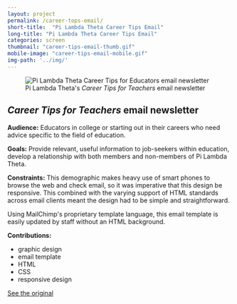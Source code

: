 ```yaml
---
layout: project
permalink: /career-tops-email/
short-title:  "Pi Lambda Theta Career Tips Email"
long-title: "Pi Lambda Theta Career Tips Email"
categories: screen
thumbnail: "career-tips-email-thumb.gif"
mobile-image: "career-tips-email-mobile.gif"
img-path: '../img/'
---
```



<figure>
	<img src="{{ page.img-path }}career-tips-email.png" alt="Pi Lambda Theta Career Tips for Educators  email newsletter" class="img-polaroid" />
	<figcaption>
		Pi Lambda Theta&apos;s <i>Career Tips for Teachers</i> email newsletter
	</figcaption>
</figure>
<div class="project-meta">
	<h2><i>Career Tips for Teachers</i> email&nbsp;newsletter</h2>
	<p>
	</p>
	<p>
		<strong>Audience:</strong> Educators in college or starting out in their careers who need advice specific to the field of education.
	</p>
	<p>
		<strong>Goals:</strong> Provide relevant, useful information to job-seekers within education, develop a relationship with both members and non-members of Pi Lambda Theta.
	</p>
	<p>
		<strong>Constraints:</strong> This demographic makes heavy use of smart phones to browse the web and check email, so it was imperative that this design be responsive. This combined with the varying support of HTML standards across email clients meant the design had to be simple and straightforward. 
		<p>Using MailChimp&apos;s proprietary template language, this email template is easily updated by staff without an HTML background.</p>
	</p>
	<span class="project-contributions"> <strong>Contributions:</strong>
		<ul class="skill-pills">
			<li>
				graphic design
			</li>
			<li>
				email template
			</li>
			<li>
				HTML
			</li>
			<li>
				CSS
			</li>
			<li>responsive design</li>
		</ul> </span>
	<p>
		<a href="http://us4.campaign-archive1.com/?u=740710bb154ef784e7edee45b&amp;id=a5d8774e22&amp;e=172371a8ac">See the original</a>
	</p>
</div>